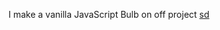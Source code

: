 I make a vanilla JavaScript Bulb on off project [sd](https://github.com/mh-hamza/Bulb-On-Off-JavaScript-Projct/assets/142193015/cafc9da4-83d4-4901-9f53-0f720c84c876)
